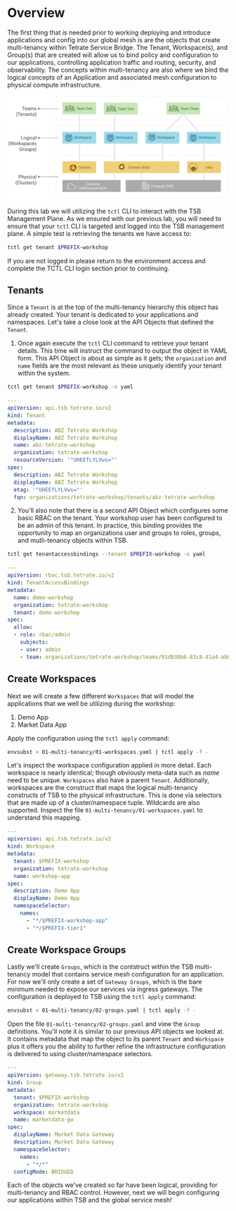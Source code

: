 # Overview
The first thing that is needed prior to working deploying and introduce applications and config into our global mesh is are the objects that create multi-tenancy within Tetrate Service Bridge.  The Tenant, Workspace(s), and Group(s) that are created will allow us to bind policy and configuration to our applications, controlling application traffic and routing, security, and observability.  The concepts within multi-tenancy are also where we bind the logical concepts of an Application and associated mesh configuration to physical compute infrastructure.

![Base Diagram](../docs/01-tenant.png)

During this lab we will utilizing the `tctl` CLI to interact with the TSB Management Plane.  As we ensured with our previous lab, you will need to ensure that your `tctl` CLI is targeted and logged into the TSB management plane.  A simple test is retrieving the tenants we have access to:

```bash
tctl get tenant $PREFIX-workshop
```

If you are not logged in please return to the environment access and complete the TCTL CLI login section prior to continuing.

## Tenants
Since a `Tenant` is at the top of the multi-tenancy hierarchy this object has already created.  Your tenant is dedicated to your applications and namespaces.  Let's take a close look at the API Objects that defined the `Tenant`.

1. Once again execute the `tctl` CLI command to retrieve your tenant details.  This time will instruct the command to output the object in YAML form.  This API Object is about as simple as it gets; the `organization` and `name` fields are the most relevant as these uniquely identify your tenant within the system.
```bash
tctl get tenant $PREFIX-workshop -o yaml
```
```yaml
---
apiVersion: api.tsb.tetrate.io/v2
kind: Tenant
metadata:
  description: ABZ Tetrate Workshop
  displayName: ABZ Tetrate Workshop
  name: abz-tetrate-workshop
  organization: tetrate-workshop
  resourceVersion: '"UHEEfLYLVws="'
spec:
  description: ABZ Tetrate Workshop
  displayName: ABZ Tetrate Workshop
  etag: '"UHEEfLYLVws="'
  fqn: organizations/tetrate-workshop/tenants/abz-tetrate-workshop
```

2. You'll also note that there is a second API Object which configures some basic RBAC on the tenant.  Your workshop user has been configured to be an admin of this tenant.  In practice, this binding provides the opportunity to map an organizations user and groups to roles, groups, and mutli-tenancy objects within TSB.
```bash
tctl get tenantaccessbindings --tenant $PREFIX-workshop -o yaml
```
```yaml
---
apiVersion: rbac.tsb.tetrate.io/v2
kind: TenantAccessBindings
metadata:
  name: demo-workshop
  organization: tetrate-workshop
  tenant: demo-workshop
spec:
  allow:
  - role: rbac/admin
    subjects:
    - user: admin
    - team: organizations/tetrate-workshop/teams/91d830b6-83c8-41a4-abbf-3bf64ac5b8fd
```

## Create Workspaces
Next we will create a few different `Workspaces` that will model the applications that we well be utilizing during the workshop:
1. Demo App
2. Market Data App

Apply the configuration using the `tctl apply` command:

```bash
envsubst < 01-multi-tenancy/01-workspaces.yaml | tctl apply -f -  
```

Let's inspect the workspace configuration applied in more detail.  Each workspace is nearly identical; though obviously meta-data such as *name* need to be unique.  `Workspaces` also have a parent `Tenant`.  Additionally, workspaces are the construct that maps the logical multi-tenancy constructs of TSB to the physical infrastructure.  This is done via selectors that are made up of a cluster/namespace tuple.  Wildcards are also supported.  Inspect the file `01-multi-tenancy/01-workspaces.yaml` to understand this mapping.

```yaml
---
apiversion: api.tsb.tetrate.io/v2
kind: Workspace
metadata:
  tenant: $PREFIX-workshop
  organization: tetrate-workshop
  name: workshop-app
spec:
  description: Demo App
  displayName: Demo App
  namespaceSelector:
    names:
      - "*/$PREFIX-workshop-app"
      - "*/$PREFIX-tier1"
```

## Create Workspace Groups
Lastly we'll create `Groups`, which is the contstruct within the TSB multi-tenancy model that contains service mesh configuration for an application.  For now we'll only create a set of `Gateway Groups`, which is the bare minimum needed to expose our services via ingress gateways.  The configuration is deployed to TSB using the `tctl apply` command:

```bash
envsubst < 01-multi-tenancy/02-groups.yaml | tctl apply -f -
```

Open the file `01-multi-tenancy/02-groups.yaml` and view the `Group` definitions.  You'll note it is similar to our previous API objects we looked at.  It contains metadata that map the object to its parent `Tenant` and `Workspace` plus it offers you the ability to further refine the infrastructure configuration is delivered to using cluster/namespace selectors.

```yaml
---
apiVersion: gateway.tsb.tetrate.io/v2
kind: Group
metadata:
  tenant: $PREFIX-workshop
  organization: tetrate-workshop
  workspace: marketdata
  name: marketdata-gw
spec:
  displayName: Market Data Gateway
  description: Market Data Gateway
  namespaceSelector:
    names:
      - "*/*"
  configMode: BRIDGED
```

Each of the objects we've created so far have been logical, providing for multi-tenancy and RBAC control.  However, next we will begin configuring our applications within TSB and the global service mesh!
